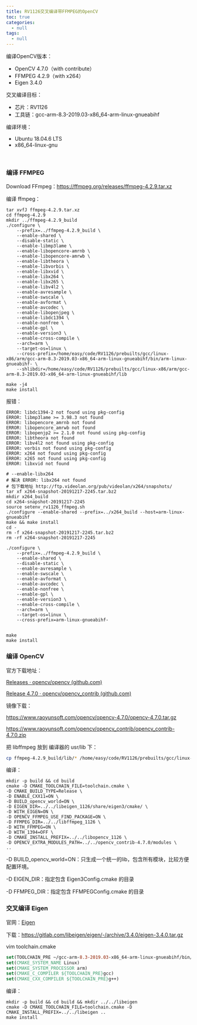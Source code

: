 ```yaml
---
title: RV1126交叉编译带FFMPEG的OpenCV
toc: true
categories:
  - null
tags:
  - null
---
```


编译OpenCV版本：

* OpenCV 4.7.0（with contribute）
* FFMPEG 4.2.9（with x264）
* Eigen 3.4.0

交叉编译目标：

* 芯片：RV1126
* 工具链：gcc-arm-8.3-2019.03-x86_64-arm-linux-gnueabihf

编译环境：

* Ubuntu 18.04.6 LTS
* x86_64-linux-gnu

<!--more-->

<br/>

### 编译 FFMPEG

 Download FFmpeg：https://ffmpeg.org/releases/ffmpeg-4.2.9.tar.xz

编译 ffmpeg：

```shell
tar xvfJ ffmpeg-4.2.9.tar.xz
cd ffmpeg-4.2.9
mkdir ../ffmpeg-4.2.9_build
./configure \
    --prefix=../ffmpeg-4.2.9_build \
    --enable-shared \
    --disable-static \
    --enable-libmp3lame \
    --enable-libopencore-amrnb \
    --enable-libopencore-amrwb \
    --enable-libtheora \
    --enable-libvorbis \
    --enable-libxvid \
    --enable-libx264 \
    --enable-libx265 \
    --enable-libv4l2 \
    --enable-avresample \
    --enable-swscale \
    --enable-avformat \
    --enable-avcodec \
    --enable-libopenjpeg \
    --enable-libdc1394 \
    --enable-nonfree \
    --enable-gpl \
    --enable-version3 \
    --enable-cross-compile \
    --arch=arm \
    --target-os=linux \
    --cross-prefix=/home/easy/code/RV1126/prebuilts/gcc/linux-x86/arm/gcc-arm-8.3-2019.03-x86_64-arm-linux-gnueabihf/bin/arm-linux-gnueabihf- \
    --shlibdir=/home/easy/code/RV1126/prebuilts/gcc/linux-x86/arm/gcc-arm-8.3-2019.03-x86_64-arm-linux-gnueabihf/lib

make -j4
make install
```

报错：

```
ERROR: libdc1394-2 not found using pkg-config
ERROR: libmp3lame >= 3.98.3 not found
ERROR: libopencore_amrnb not found
ERROR: libopencore_amrwb not found
ERROR: libopenjp2 >= 2.1.0 not found using pkg-config
ERROR: libtheora not found
ERROR: libv4l2 not found using pkg-config
ERROR: vorbis not found using pkg-config
ERROR: x264 not found using pkg-config
ERROR: x265 not found using pkg-config
ERROR: libxvid not found
```



```shell
# --enable-libx264
# 解决 ERROR: libx264 not found
# 包下载地址 http://ftp.videolan.org/pub/videolan/x264/snapshots/
tar xf x264-snapshot-20191217-2245.tar.bz2 
mkdir x264_build
cd x264-snapshot-20191217-2245
source setenv_rv1126_ffmpeg.sh
./configure --enable-shared --prefix=../x264_build --host=arm-linux-gnueabihf
make && make install
cd -
rm -f x264-snapshot-20191217-2245.tar.bz2
rm -rf x264-snapshot-20191217-2245
```





```
./configure \
    --prefix=../ffmpeg-4.2.9_build \
    --enable-shared \
    --disable-static \
    --enable-avresample \
    --enable-swscale \
    --enable-avformat \
    --enable-avcodec \
    --enable-nonfree \
    --enable-gpl \
    --enable-version3 \
    --enable-cross-compile \
    --arch=arm \
    --target-os=linux \
    --cross-prefix=arm-linux-gnueabihf-


make
make install
```

### 编译 OpenCV

官方下载地址：

[Releases · opencv/opencv (github.com)](https://github.com/opencv/opencv/releases)

[Release 4.7.0 · opencv/opencv_contrib (github.com)](https://github.com/opencv/opencv_contrib/releases/tag/4.7.0)

镜像下载：

https://www.raoyunsoft.com/opencv/opencv-4.7.0/opencv-4.7.0.tar.gz

https://www.raoyunsoft.com/opencv/opencv_contrib/opencv_contrib-4.7.0.zip

把 libffmpeg 放到 编译器的 usr/lib 下：

```sh
cp ffmpeg-4.2.9_build/lib/* /home/easy/code/RV1126/prebuilts/gcc/linux-x86/arm/gcc-arm-8.3-2019.03-x86_64-arm-linux-gnueabihf/libc/usr/lib
```

编译：

```shell
mkdir -p build && cd build
cmake -D CMAKE_TOOLCHAIN_FILE=toolchain.cmake \
-D CMAKE_BUILD_TYPE=Release \
-D ENABLE_CXX11=ON \
-D BUILD_opencv_world=ON \
-D EIGEN_DIR=../../libeigen_1126/share/eigen3/cmake/ \
-D WITH_EIGEN=ON \
-D OPENCV_FFMPEG_USE_FIND_PACKAGE=ON \
-D FFMPEG_DIR=../../libffmpeg_1126 \
-D WITH_FFMPEG=ON \
-D WITH_1394=OFF \
-D CMAKE_INSTALL_PREFIX=../../libopencv_1126 \
-D OPENCV_EXTRA_MODULES_PATH=../../opencv_contrib-4.7.0/modules \
..

```

-D BUILD_opencv_world=ON：只生成一个统一的lib，包含所有模块，比较方便配置环境。

-D EIGEN_DIR：指定包含 Eigen3Config.cmake 的目录

-D FFMPEG_DIR：指定包含 FFMPEGConfig.cmake 的目录

### 交叉编译 Eigen

官网：[Eigen](https://eigen.tuxfamily.org/index.php?title=Main_Page)

下载：https://gitlab.com/libeigen/eigen/-/archive/3.4.0/eigen-3.4.0.tar.gz

vim toolchain.cmake

```cmake
set(TOOLCHAIN_PRE ~/gcc-arm-8.3-2019.03-x86_64-arm-linux-gnueabihf/bin/arm-linux-gnueabihf-)
set(CMAKE_SYSTEM_NAME Linux)
set(CMAKE_SYSTEM_PROCESSOR arm)
set(CMAKE_C_COMPILER ${TOOLCHAIN_PRE}gcc)
set(CMAKE_CXX_COMPILER ${TOOLCHAIN_PRE}g++)
```

编译：

```
mkdir -p build && cd build && mkdir ../../libeigen
cmake -D CMAKE_TOOLCHAIN_FILE=toolchain.cmake -D CMAKE_INSTALL_PREFIX=../../libeigen ..
make install
```

